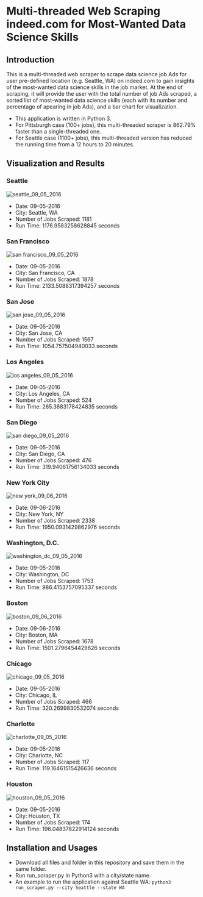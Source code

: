 # Multi-threaded Web Scraping indeed.com for Most-Wanted Data Science Skills
## Introduction
This is a multi-threaded web scraper to scrape data science job Ads for user pre-defined location (e.g. Seattle, WA) on indeed.com to gain insights of the most-wanted data science skills in the job market. At the end of scraping, it will provide the user with the total number of job Ads scraped, a sorted list of most-wanted data science skills (each with its number and percentage of apearing in job Ads), and a bar chart for visualization.
* This application is written in Python 3.
* For Pittsburgh case (100+ jobs), this multi-threaded scraper is 862.79% faster than a single-threaded one. 
* For Seattle case (1100+ jobs), this multi-threaded version has reduced the running time from a 12 hours to 20 minutes.

## Visualization and Results
### Seattle
![seattle_09_05_2016](https://cloud.githubusercontent.com/assets/19921232/18264212/d724addc-73c3-11e6-8d2e-fcd7178309a8.png)
* Date: 09-05-2016
* City: Seattle, WA
* Number of Jobs Scraped: 1181
* Run Time: 1176.9583258628845 seconds

### San Francisco
![san francisco_09_05_2016](https://cloud.githubusercontent.com/assets/19921232/18263977/45c1fb02-73c2-11e6-9357-2ae77748b8fc.png) 
* Date: 09-05-2016    
* City: San Francisco, CA
* Number of Jobs Scraped: 1878
* Run Time: 2133.5088317394257 seconds

### San Jose
![san jose_09_05_2016](https://cloud.githubusercontent.com/assets/19921232/18263203/040e7afa-73bd-11e6-84c6-d78aff00adda.png)
* Date: 09-05-2016
* City: San Jose, CA
* Number of Jobs Scraped: 1567
* Run Time: 1054.757504940033 seconds

### Los Angeles
![los angeles_09_05_2016](https://cloud.githubusercontent.com/assets/19921232/18263198/f44d1a4a-73bc-11e6-87d1-133c43a0c6aa.png)
* Date: 09-05-2016
* City: Los Angeles, CA
* Number of Jobs Scraped: 524
* Run Time: 265.3683178424835 seconds

### San Diego
![san diego_09_05_2016](https://cloud.githubusercontent.com/assets/19921232/18263200/fd22329a-73bc-11e6-8e4d-c4241523d8f1.png)
* Date: 09-05-2016
* City: San Diego, CA
* Number of Jobs Scraped: 476
* Run Time: 319.94061756134033 seconds

### New York City
![new york_09_06_2016](https://cloud.githubusercontent.com/assets/19921232/18264990/3c5f3984-73c8-11e6-80f5-9be0ac2501b7.png)
* Date: 09-06-2016
* City: New York, NY
* Number of Jobs Scraped: 2338
* Run Time: 1950.0931429862976 seconds

### Washington, D.C.
![washington_dc_09_05_2016](https://cloud.githubusercontent.com/assets/19921232/18263205/094a2d84-73bd-11e6-903f-255c03dbb9ee.png)
* Date: 09-05-2016
* City: Washington, DC
* Number of Jobs Scraped: 1753
* Run Time: 986.4153757095337 seconds

### Boston
![boston_09_06_2016](https://cloud.githubusercontent.com/assets/19921232/18287970/3e987308-742e-11e6-8023-25f792e2513d.png)
* Date: 09-06-2016
* City: Boston, MA
* Number of Jobs Scraped: 1678
* Run Time: 1501.2796454429626 seconds

### Chicago
![chicago_09_05_2016](https://cloud.githubusercontent.com/assets/19921232/18263183/dac6bf68-73bc-11e6-9756-5dbfc1cdf47b.png)
* Date: 09-05-2016
* City: Chicago, IL
* Number of Jobs Scraped: 466
* Run Time: 320.2699830532074 seconds

### Charlotte
![charlotte_09_05_2016](https://cloud.githubusercontent.com/assets/19921232/18263178/d3d6b596-73bc-11e6-8ed4-06ef7f6d882c.png)
* Date: 09-05-2016
* City: Charlotte, NC
* Number of Jobs Scraped: 117
* Run Time: 119.16461515426636 seconds

### Houston
![houston_09_05_2016](https://cloud.githubusercontent.com/assets/19921232/18263185/e231f33a-73bc-11e6-8b8e-b2d08582f420.png)
* Date: 09-05-2016
* City: Houston, TX
* Number of Jobs Scraped: 174
* Run Time: 196.04837822914124 seconds

## Installation and Usages
* Download all files and folder in this repository and save them in the same folder.
* Run run_scraper.py in Python3 with a city/state name.
* An example to run the application against Seattle WA: `python3 run_scraper.py --city Seattle --state WA`
